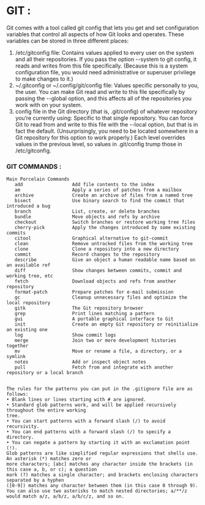 # **GIT  :**

Git comes with a tool called git config that lets you get and set configuration variables that control
all aspects of how Git looks and operates. These variables can be stored in three different places:
1. /etc/gitconfig file: Contains values applied to every user on the system and all their
repositories. If you pass the option --system to git config, it reads and writes from this file
specifically. (Because this is a system configuration file, you would need administrative or
superuser privilege to make changes to it.)
2. ~/.gitconfig or ~/.config/git/config file: Values specific personally to you, the user. You can
make Git read and write to this file specifically by passing the --global option, and this affects
all of the repositories you work with on your system.
3. config file in the Git directory (that is, .git/config) of whatever repository you’re currently
using: Specific to that single repository. You can force Git to read from and write to this file with
the --local option, but that is in fact the default. (Unsurprisingly, you need to be located
somewhere in a Git repository for this option to work properly.)
Each level overrides values in the previous level, so values in .git/config trump those in
/etc/gitconfig.

### **GIT COMMANDS :**
```
Main Porcelain Commands
   add                  Add file contents to the index
   am                   Apply a series of patches from a mailbox
   archive              Create an archive of files from a named tree
   bisect               Use binary search to find the commit that introduced a bug
   branch               List, create, or delete branches
   bundle               Move objects and refs by archive
   checkout             Switch branches or restore working tree files
   cherry-pick          Apply the changes introduced by some existing commits
   citool               Graphical alternative to git-commit
   clean                Remove untracked files from the working tree
   clone                Clone a repository into a new directory
   commit               Record changes to the repository
   describe             Give an object a human readable name based on an available ref
   diff                 Show changes between commits, commit and working tree, etc
   fetch                Download objects and refs from another repository
   format-patch         Prepare patches for e-mail submission
   gc                   Cleanup unnecessary files and optimize the local repository
   gitk                 The Git repository browser
   grep                 Print lines matching a pattern
   gui                  A portable graphical interface to Git
   init                 Create an empty Git repository or reinitialize an existing one
   log                  Show commit logs
   merge                Join two or more development histories together
   mv                   Move or rename a file, a directory, or a symlink
   notes                Add or inspect object notes
   pull                 Fetch from and integrate with another repository or a local branch
   
   ```
   ```
   The rules for the patterns you can put in the .gitignore file are as follows:
• Blank lines or lines starting with # are ignored.
• Standard glob patterns work, and will be applied recursively throughout the entire working
tree.
• You can start patterns with a forward slash (/) to avoid recursivity.
• You can end patterns with a forward slash (/) to specify a directory.
• You can negate a pattern by starting it with an exclamation point (!).
Glob patterns are like simplified regular expressions that shells use. An asterisk (*) matches zero or
more characters; [abc] matches any character inside the brackets (in this case a, b, or c); a question
mark (?) matches a single character; and brackets enclosing characters separated by a hyphen 
([0-9]) matches any character between them (in this case 0 through 9).
You can also use two asterisks to match nested directories; a/**/z would match a/z, a/b/z, a/b/c/z, and so on.
```

